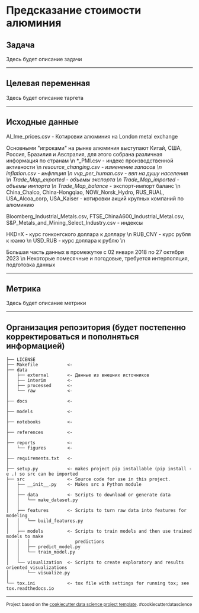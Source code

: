 Предсказание стоимости алюминия
==============================
Задача
------------
Здесь будет описание задачи

------------

Целевая переменная
------------
Здесь будет описание таргета

------------

Исходные данные
------------
Al_lme_prices.csv - Котировки алюминия на London metal exchange

Основными "игроками" на рынке алюминия выступают Китай, США, Россия, Бразилия и Австралия, для этого собрана различная информация по странам \n
*_PMI.csv - индекс производственной активности \n
*_resource_changing.csv - изменение запасов \n
*_inflation.csv - инфляция \n
*_vvp_per_human.csv - ввп на душу населения \n
Trade_Map_exported_* - объемы экспорта \n
Trade_Map_imported_* - объемы импорта \n
Trade_Map_balance_* - экспорт-импорт баланс \n
China_Chalco, China-Hongqiao, NOW_Norsk_Hydro, RUS_RUAL, USA_Alcoa_corp, USA_Kaiser - котировки акций крупных компаний по алюминию

Bloomberg_Industrial_Metals.csv, FTSE_ChinaA600_Industrial_Metal.csv, S&P_Metals_and_Mining_Select_Industry.csv - индексы

HKD=X - курс гонконгского доллара к доллару \n
RUB_CNY - курс рубля к юаню \n
USD_RUB - курс доллара к рублю \n

Большая часть данных в промежутке с 02 января 2018 по 27 октября 2023 \n
Некоторые помесячные и погодовые, требуется интерполяция, подготовка данных

------------

Метрика 
------------
Здесь будет описание метрики

------------

Организация репозитория (будет постепенно корректироваться и пополняться информацией)
------------

    ├── LICENSE
    ├── Makefile           <- 
    ├── data
    │   ├── external       <- Данные из внешних источников
    │   ├── interim        <-
    │   ├── processed      <-
    │   └── raw            <-
    │
    ├── docs               <-
    │
    ├── models             <-
    │
    ├── notebooks          <-
    │
    ├── references         <-
    │
    ├── reports            <-
    │   └── figures        <-
    │
    ├── requirements.txt   <-
    │
    ├── setup.py           <- makes project pip installable (pip install -e .) so src can be imported
    ├── src                <- Source code for use in this project.
    │   ├── __init__.py    <- Makes src a Python module
    │   │
    │   ├── data           <- Scripts to download or generate data
    │   │   └── make_dataset.py
    │   │
    │   ├── features       <- Scripts to turn raw data into features for modeling
    │   │   └── build_features.py
    │   │
    │   ├── models         <- Scripts to train models and then use trained models to make
    │   │   │                 predictions
    │   │   ├── predict_model.py
    │   │   └── train_model.py
    │   │
    │   └── visualization  <- Scripts to create exploratory and results oriented visualizations
    │       └── visualize.py
    │
    └── tox.ini            <- tox file with settings for running tox; see tox.readthedocs.io


--------

<p><small>Project based on the <a target="_blank" href="https://drivendata.github.io/cookiecutter-data-science/">cookiecutter data science project template</a>. #cookiecutterdatascience</small></p>
